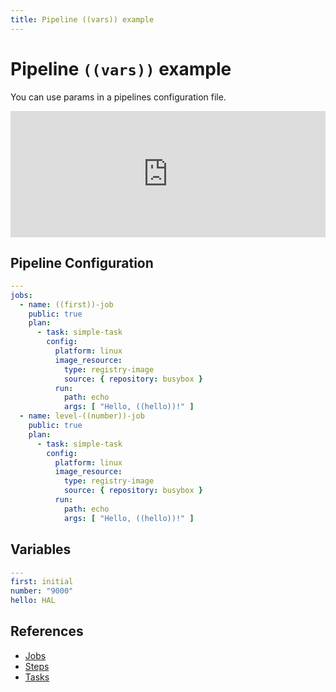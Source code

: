 ```yaml
---
title: Pipeline ((vars)) example
---
```


# Pipeline `((vars))` example

You can use params in a pipelines configuration file.

<div>
  <div style="position:relative;padding-top:40%;">
    <iframe src="https://ci.concourse-ci.org/teams/examples/pipelines/pipeline-vars" allowfullscreen
      style="position:absolute;top:0;left:0;width:100%;height:100%;border:0"></iframe>
  </div>
</div>

## Pipeline Configuration

```yaml
---
jobs:
  - name: ((first))-job
    public: true
    plan:
      - task: simple-task
        config:
          platform: linux
          image_resource:
            type: registry-image
            source: { repository: busybox }
          run:
            path: echo
            args: [ "Hello, ((hello))!" ]
  - name: level-((number))-job
    public: true
    plan:
      - task: simple-task
        config:
          platform: linux
          image_resource:
            type: registry-image
            source: { repository: busybox }
          run:
            path: echo
            args: [ "Hello, ((hello))!" ]
```

## Variables

```yaml
---
first: initial
number: "9000"
hello: HAL
```

## References

* [Jobs](https://concourse-ci.org/jobs.html)
* [Steps](https://concourse-ci.org/steps.html)
* [Tasks](https://concourse-ci.org/tasks.html)
